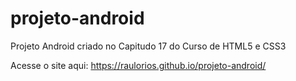 # projeto-android
Projeto Android criado no Capitudo 17 do Curso de HTML5 e CSS3

Acesse o site aqui: https://raulorios.github.io/projeto-android/ 


